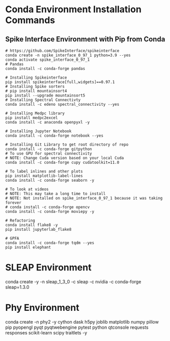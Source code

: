 # Conda Environment Installation Commands

## Spike Interface Environment with Pip from Conda
```
# https://github.com/SpikeInterface/spikeinterface 
conda create -n spike_interface_0_97_1 python=3.9 --yes
conda activate spike_interface_0_97_1
# Pandas
conda install -c conda-forge pandas

# Installing Spikeinterface
pip install spikeinterface[full,widgets]==0.97.1
# Installing Spike sorters
# pip install mountainsort4
pip install --upgrade mountainsort5
# Installing Spectral Connectivty
conda install -c edeno spectral_connectivity --yes

# Installing Medpc library
pip install medpc2excel
conda install -c anaconda openpyxl -y

# Installing Jupyter Notebook
conda install -c conda-forge notebook --yes

# Installing Git Library to get root directory of repo
conda install -c conda-forge gitpython
# To use GPU for spectral connectivity
# NOTE: Change Cuda version based on your local Cuda
conda install -c conda-forge cupy cudatoolkit=11.0

# To label inlines and other plots
pip install matplotlib-label-lines
conda install -c conda-forge seaborn -y

# To look at videos
# NOTE: This may take a long time to install
# NOTE: Not installed on spike_interface_0_97_1 because it was taking forever
# conda install -c conda-forge opencv
conda install -c conda-forge moviepy -y

# Refactoring
conda install flake8 -y
pip install jupyterlab_flake8

# GPFA
conda install -c conda-forge tqdm --yes
pip install elephant
```

# SLEAP Environment
conda create -y -n sleap_1_3_0 -c sleap -c nvidia -c conda-forge sleap=1.3.0 

# Phy Environment
conda create -n phy2 -y cython dask h5py joblib matplotlib numpy pillow pip pyopengl pyqt pyqtwebengine pytest python qtconsole requests responses scikit-learn scipy traitlets -y

